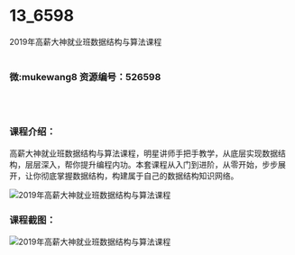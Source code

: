 # 13_6598
2019年高薪大神就业班数据结构与算法课程
<br/></br>
<h3>微:mukewang8 资源编号：526598</h3>
<br/></br>
<h3>课程介绍：</h3>
<p>高薪大神就业班<a title="查看与 数据结构与算法 相关的文章" target="_blank">数据结构与算法</a>课程，明星讲师手把手教学，从底层实现数据结构，层层深入，帮你提升编程内功。本套课程从入门到进阶，从零开始，步步展开，让你彻底掌握数据结构，构建属于自己的数据结构知识网络。</p>
<p><img src="https://www.ko996.com/wp-content/uploads/img/2019/08/1-93-300x153.png" alt="2019年高薪大神就业班数据结构与算法课程"></p>
<h3>课程截图：</h3>
<p><img src="https://www.ko996.com/wp-content/uploads/img/2019/08/2-106.png" alt="2019年高薪大神就业班数据结构与算法课程"></p>
